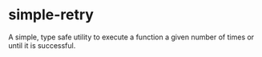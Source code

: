 # simple-retry
A simple, type safe utility to execute a function a given number of times or until it is successful.
